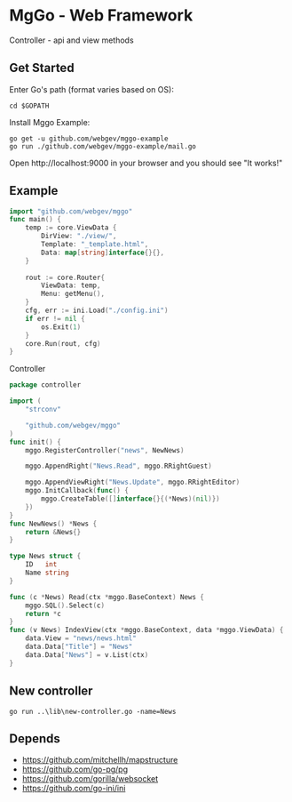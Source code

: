 # MgGo - Web Framework

Controller - api and view methods

## Get Started

Enter Go's path (format varies based on OS):

	cd $GOPATH

Install Mggo Example:

	go get -u github.com/webgev/mggo-example
	go run ./github.com/webgev/mggo-example/mail.go

Open http://localhost:9000 in your browser and you should see "It works!"

## Example

```go
import "github.com/webgev/mggo"
func main() {
    temp := core.ViewData {
        DirView: "./view/",
        Template: "_template.html",
        Data: map[string]interface{}{},
    }
   
    rout := core.Router{
        ViewData: temp,
        Menu: getMenu(),
    }
    cfg, err := ini.Load("./config.ini")
    if err != nil {
        os.Exit(1)
    }
    core.Run(rout, cfg)
}
```

Controller
```go
package controller

import (
	"strconv"

	"github.com/webgev/mggo"
)
func init() {
	mggo.RegisterController("news", NewNews)

	mggo.AppendRight("News.Read", mggo.RRightGuest)

	mggo.AppendViewRight("News.Update", mggo.RRightEditor)
	mggo.InitCallback(func() {
		mggo.CreateTable([]interface{}{(*News)(nil)})
	})
}
func NewNews() *News {
	return &News{}
}

type News struct {
	ID   int
	Name string
}

func (c *News) Read(ctx *mggo.BaseContext) News {
	mggo.SQL().Select(c)
	return *c
}
func (v News) IndexView(ctx *mggo.BaseContext, data *mggo.ViewData) {
	data.View = "news/news.html"
	data.Data["Title"] = "News"
	data.Data["News"] = v.List(ctx)
}
```

## New controller 

```shell
go run ..\lib\new-controller.go -name=News
```

## Depends

- https://github.com/mitchellh/mapstructure
- https://github.com/go-pg/pg
- https://github.com/gorilla/websocket
- https://github.com/go-ini/ini
